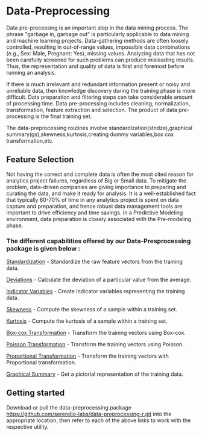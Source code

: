 # Data-Preprocessing

Data pre-processing is an important step in the data mining process. The phrase "garbage in, garbage out" is particularly applicable to data mining and machine learning projects. Data-gathering methods are often loosely controlled, resulting in out-of-range values, impossible data combinations (e.g., Sex: Male, Pregnant: Yes), missing values. Analyzing data that has not been carefully screened for such problems can produce misleading results. Thus, the representation and quality of data is first and foremost before running an analysis.

If there is much irrelevant and redundant information present or noisy and unreliable data, then knowledge discovery during the training phase is more difficult. Data preparation and filtering steps can take considerable amount of processing time. Data pre-processing includes cleaning, normalization, transformation, feature extraction and selection. The product of data pre-processing is the final training set.

The data-preprocessing routines involve standardization(stndze),graphical summary(gs),skewness,kurtosis,creating dummy variables,box cox transformation,etc.


## Feature Selection

Not having the correct and complete data is often the most cited reason for analytics project failures, regardless of Big or Small data. To mitigate the problem, data-driven companies are giving importance to preparing and curating the data, and make it ready for analysis. It is a well-established fact that typically 60-70% of time in any analytics project is spent on data capture and preparation, and hence robust data management tools are important to drive efficiency and time savings. In a Predictive Modeling environment, data preparation is closely associated with the Pre-modeling phase. 

### The different capabilities offered by our Data-Presprocessing package is given below :  

[Standardization](https://github.com/serendio-labs-stage/diskoveror-datapreprocessing-R/wiki/Standardization) - Standardize the raw feature vectors from the training data.

[Deviations](https://github.com/serendio-labs-stage/diskoveror-datapreprocessing-R/wiki/Deviations) - Calculate the deviation of a particular value from the average.

[Indicator Variables](https://github.com/serendio-labs-stage/diskoveror-datapreprocessing-R/wiki/Indicator-Variable) - Create Indicator variables representing the training data.

[Skewness](https://github.com/serendio-labs-stage/diskoveror-datapreprocessing-R/wiki/Skewness) - Compute the skewness of a sample within a training set.

[Kurtosis](https://github.com/serendio-labs-stage/diskoveror-datapreprocessing-R/wiki/Kurtosis) - Compute the kurtosis of a sample within a training set.

[Box-cox Transformation](https://github.com/serendio-labs-stage/diskoveror-datapreprocessing-R/wiki/Box-Cox-Transformation) - Transform the training vectors using Box-cox.

[Poisson Transformation](https://github.com/serendio-labs-stage/diskoveror-datapreprocessing-R/wiki/Poisson-Transformation) - Transform the training vectors using Poisson.

[Proportional Transformation](https://github.com/serendio-labs-stage/diskoveror-datapreprocessing-R/wiki/Proportional-Transformation) - Transform the training vectors with Proportional transformation.

[Graphical Summary](https://github.com/serendio-labs-stage/diskoveror-datapreprocessing-R/wiki/Graphical-summary) - Get a pictorial representation of the training data.

## Getting started

Download or pull the data-preprocessing package https://github.com/serendio-labs/data-preprocessing-r.git into the appropriate location, then refer to each of the above links to work with the respective utility.



